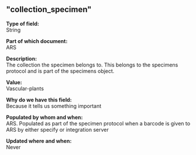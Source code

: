## "collection_specimen"

**Type of field:**  
String  

**Part of which document:**  
ARS

**Description:**  
The collection the specimen belongs to. This belongs to the specimens protocol and is part of the specimens object.

**Value:**  
Vascular-plants

**Why do we have this field:**  
Because it tells us something important  

**Populated by whom and when:**  
ARS. Populated as part of the specimen protocol when a barcode is given to ARS by either specify or integration server

**Updated where and when:**  
Never

